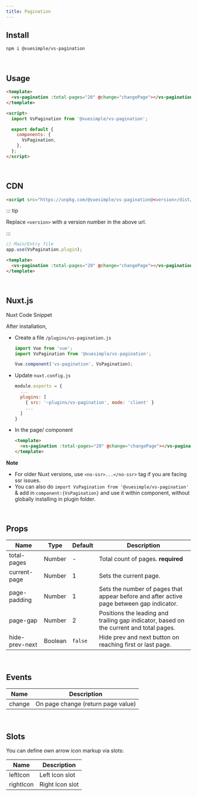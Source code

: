 ```yaml
---
title: Pagination
---
```


<masthead title="Pagination" description="A simple pagination component">
  <component-links
    codesandbox="https://codesandbox.io/s/vs-pagination-vlsrl"
    github="https://github.com/ashwinkshenoy/vue-simple/tree/master/packages/vs-pagination"
    packageName="@vuesimple/vs-pagination">
  </component-links>
</masthead>

## Install

```bash
npm i @vuesimple/vs-pagination
```

<br />

## Usage

```html
<template>
  <vs-pagination :total-pages="20" @change="changePage"></vs-pagination>
</template>

<script>
  import VsPagination from '@vuesimple/vs-pagination';

  export default {
    components: {
      VsPagination,
    },
  };
</script>
```

<br />

## CDN

```html
<script src="https://unpkg.com/@vuesimple/vs-pagination@<version>/dist/index.min.js"></script>
```

::: tip

Replace `<version>` with a version number in the above url.

:::

```javascript
// Main/Entry file
app.use(VsPagination.plugin);
```

```html
<template>
  <vs-pagination :total-pages="20" @change="changePage"></vs-pagination>
</template>
```

<br />

## Nuxt.js

Nuxt Code Snippet

After installation,

- Create a file `/plugins/vs-pagination.js`

  ```javascript
  import Vue from 'vue';
  import VsPagination from '@vuesimple/vs-pagination';

  Vue.component('vs-pagination', VsPagination);
  ```

- Update `nuxt.config.js`
  ```javascript
  module.exports = {
    ...
    plugins: [
      { src: '~plugins/vs-pagination', mode: 'client' }
      ...
    ]
  }
  ```
- In the page/ component

  ```html
  <template>
    <vs-pagination :total-pages="20" @change="changePage"></vs-pagination>
  </template>
  ```

**Note**

- For older Nuxt versions, use `<no-ssr>...</no-ssr>` tag if you are facing ssr issues.
- You can also do
  `import VsPagination from '@vuesimple/vs-pagination'`
  & add in `component:{VsPagination}` and use it within component, without globally installing in plugin folder.

<br />

## Props

| Name           | Type    | Default | Description                                                                              |
| -------------- | ------- | ------- | ---------------------------------------------------------------------------------------- |
| total-pages    | Number  | -       | Total count of pages. **required**                                                       |
| current-page   | Number  | 1       | Sets the current page.                                                                   |
| page-padding   | Number  | 1       | Sets the number of pages that appear before and after active page between gap indicator. |
| page-gap       | Number  | 2       | Positions the leading and trailing gap indicator, based on the current and total pages.  |
| hide-prev-next | Boolean | `false` | Hide prev and next button on reaching first or last page.                                |

<br />

## Events

| Name   | Description                        |
| ------ | ---------------------------------- |
| change | On page change (return page value) |

<br />

## Slots

You can define own arrow icon markup via slots:

| Name      | Description     |
| --------- | --------------- |
| leftIcon  | Left Icon slot  |
| rightIcon | Right Icon slot |

